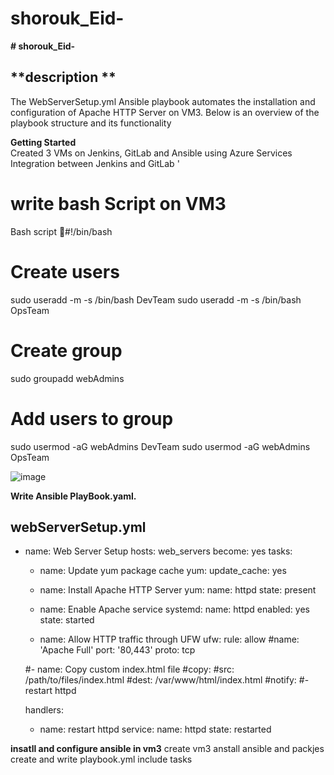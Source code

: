 # shorouk_Eid-
**# shorouk_Eid-**


## **description **
The WebServerSetup.yml Ansible playbook automates the installation and configuration of Apache HTTP Server on VM3. Below is an overview of the playbook structure and its functionality 

**Getting Started**  
Created 3 VMs on Jenkins, GitLab and Ansible using Azure Services  
Integration between Jenkins and GitLab '

# write bash Script on VM3

Bash script #!/bin/bash
# Create users
sudo useradd -m -s /bin/bash DevTeam
sudo useradd -m -s /bin/bash OpsTeam
# Create group
sudo groupadd webAdmins
# Add users to group
sudo usermod -aG webAdmins DevTeam
sudo usermod -aG webAdmins OpsTeam

![image](https://github.com/ShoroukEid/shorouk_Eid-/assets/111165635/8dba4703-6d9f-4e77-8ccc-692aeeedb02f)

**Write Ansible PlayBook.yaml.**

webServerSetup.yml
---
- name: Web Server Setup
  hosts: web_servers
  become: yes
  tasks:
    - name: Update yum package cache
      yum:
        update_cache: yes
    - name: Install Apache HTTP Server
      yum:
        name: httpd
        state: present

    - name: Enable Apache service
      systemd:
        name: httpd
        enabled: yes
        state: started

    - name: Allow HTTP traffic through UFW
      ufw:
        rule: allow
        #name: 'Apache Full'
        port: '80,443'
        proto: tcp

    #- name: Copy custom index.html file
     #copy:
        #src: /path/to/files/index.html
        #dest: /var/www/html/index.html
      #notify:
        #- restart httpd

  handlers:
    - name: restart httpd
      service:
        name: httpd
        state: restarted


**insatll and configure ansible in vm3**
create vm3 
anstall ansible and packjes 
create and write playbook.yml include tasks 
